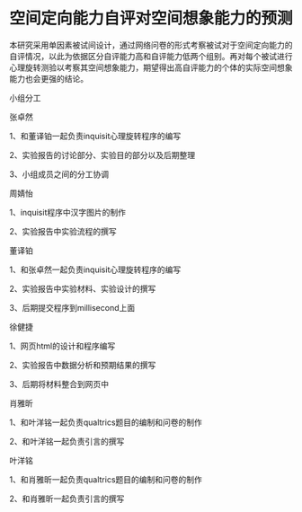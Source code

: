 # 空间定向能力自评对空间想象能力的预测
本研究采用单因素被试间设计，通过网络问卷的形式考察被试对于空间定向能力的自评情况，以此为依据区分自评能力高和自评能力低两个组别。再对每个被试进行心理旋转测验以考察其空间想象能力，期望得出高自评能力的个体的实际空间想象能力也会更强的结论。

小组分工


张卓然

1、和董译铂一起负责inquisit心理旋转程序的编写

2、实验报告的讨论部分、实验目的部分以及后期整理

3、小组成员之间的分工协调

周婧怡

1、inquisit程序中汉字图片的制作

2、实验报告中实验流程的撰写

董译铂

1、和张卓然一起负责inquisit心理旋转程序的编写

2、实验报告中实验材料、实验设计的撰写

3、后期提交程序到millisecond上面

徐健捷

1、网页html的设计和程序编写

2、实验报告中数据分析和预期结果的撰写

3、后期将材料整合到网页中

肖雅昕

1、和叶洋铭一起负责qualtrics题目的编制和问卷的制作

2、和叶洋铭一起负责引言的撰写

叶洋铭

1、和肖雅昕一起负责qualtrics题目的编制和问卷的制作

2、和肖雅昕一起负责引言的撰写

